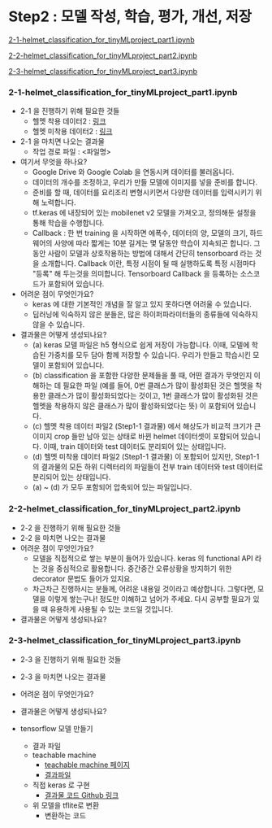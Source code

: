# Step2 : 모델 작성, 학습, 평가, 개선, 저장

[2-1-helmet_classification_for_tinyMLproject_part1.ipynb](https://colab.research.google.com/github/yunho0130/tensorflow-lite/blob/master/mobilityteamproject/modeling-with-code/helmet_classification_for_tinyMLproject_part1.ipynb)

[2-2-helmet_classification_for_tinyMLproject_part2.ipynb](https://colab.research.google.com/github/yunho0130/tensorflow-lite/blob/master/mobilityteamproject/modeling-with-code/helmet_classification_for_tinyMLproject_part2.ipynb)

[2-3-helmet_classification_for_tinyMLproject_part3.ipynb](https://colab.research.google.com/github/yunho0130/tensorflow-lite/blob/master/mobilityteamproject/modeling-with-code/helmet_classification_for_tinyMLproject_part3.ipynb)

### 2-1-helmet_classification_for_tinyMLproject_part1.ipynb

- 2-1 을 진행하기 위해 필요한 것들
    - 헬멧 착용 데이터2 : [링크](https://drive.google.com/file/d/1PeyTi_bW23ZSYvybofnON-qOmi5aG0Bi/view?usp=sharing)
    - 헬멧 미착용 데이터2 : [링크](https://drive.google.com/file/d/1p7svGkjQfg-p0cIjdMa59KyiYEv7jZVC/view)
- 2-1 을 마치면 나오는 결과물
    - 작업 경로 파일 : <파일명>
- 여기서 무엇을 하나요?
    - Google Drive 와 Google Colab 을 연동시켜 데이터를 불러옵니다.
    - 데이터의 개수를 조정하고, 우리가 만들 모델에 이미지를 넣을 준비를 합니다.
    - 준비를 할 때, 데이터를 요리조리 변형시키면서 다양한 데이터를 입력시키기 위해 노력합니다.
    - tf.keras 에 내장되어 있는 mobilenet v2 모델을 가져오고, 정의해둔 설정을 통해 학습을 수행합니다.
    - Callback : 한 번 training 을 시작하면 에폭수, 데이터의 양, 모델의 크기, 하드웨어의 사양에 따라 짧게는 10분 길게는 몇 달동안 학습이 지속되곤 합니다. 그동안 사람이 모델과 상호작용하는 방법에 대해서 간단히 tensorboard  라는 것을 소개합니다. Callback 이란, 특정 시점이 될 때 실행하도록 특정 시점마다 "등록" 해 두는것을 의미합니다. Tensorboard Callback 을 등록하는 소스코드가 포함되어 있습니다.
- 어려운 점이 무엇인가요?
    - keras 에 대한 기본적인 개념을 잘 알고 있지 못하다면 어려울 수 있습니다.
    - 딥러닝에 익숙하지 않은 분들은, 많은 하이퍼파라미터들의 종류들에 익숙하지 않을 수 있습니다.
- 결과물은 어떻게 생성되나요?
    - (a) keras 모델 파일은 h5 형식으로 쉽게 저장이 가능합니다. 이때, 모델에 학습된 가중치를 모두 담아 함께 저장할 수 있습니다. 우리가 만들고 학습시킨 모델이 포함되어 있습니다.
    - (b) classification 을 포함한 다양한 문제들을 풀 때, 어떤 결과가 무엇인지 이해하는 데 필요한 파일 (예를 들어, 0번 클래스가 많이 활성화된 것은 헬멧을 착용한 클래스가 많이 활성화되었다는 것이고, 1번 클래스가 많이 활성화된 것은 헬멧을 착용하지 않은 클래스가 많이 활성화되었다는 뜻) 이 포함되어 있습니다.
    - (c) 헬멧 착용 데이터 파일2 (Step1-1 결과물) 에서 해상도가 비교적 크기가 큰 이미지 crop 들만 남아 있는 상태로 바뀐 helmet 데이터셋이 포함되어 있습니다. 이때, train 데이터와 test 데이터도 분리되어 있는 상태입니다.
    - (d) 헬멧 미착용 데이터 파일2 (Step1-1 결과물) 이 포함되어 있지만, Step1-1 의 결과물의 모든 하위 디렉터리의 파일들이 전부 train 데이터와 test 데이터로 분리되어 있는 상태입니다.
    - (a) ~ (d) 가 모두 포함되어 압축되어 있는 파일입니다.

### 2-2-helmet_classification_for_tinyMLproject_part2.ipynb

- 2-2 을 진행하기 위해 필요한 것들
- 2-2 을 마치면 나오는 결과물
- 어려운 점이 무엇인가요?
    - 모델을 직접적으로 쌓는 부분이 들어가 있습니다. keras 의 functional API 라는 것을 중심적으로 활용합니다. 중간중간 오류상황을 방지하기 위한 decorator 문법도 들어가 있지요.
    - 차근차근 진행하시는 분들께, 어려운 내용일 것이라고 예상합니다. 그렇다면, 모델을 이렇게 쌓는구나! 정도만 이해하고 넘어가 주세요. 다시 공부할 필요가 있을 때 유용하게 사용될 수 있는 코드일 것입니다.
- 결과물은 어떻게 생성되나요?

### 2-3-helmet_classification_for_tinyMLproject_part3.ipynb

- 2-3 을 진행하기 위해 필요한 것들
- 2-3 을 마치면 나오는 결과물
- 어려운 점이 무엇인가요?
- 결과물은 어떻게 생성되나요?

- tensorflow 모델 만들기
    - 결과 파일
    - teachable machine
        - [teachable machine 페이지](https://teachablemachine.withgoogle.com/train)
        - [결과파일](https://drive.google.com/drive/u/0/folders/1HNxIY8bJfM3V29yvG2_W32y51BIH3PQJ)
    - 직접 keras 로 구현
        - [결과물 코드 Github 링크](https://github.com/tinyml-mobility/modeling-with-code/blob/master/helmet_classification_for_tinyMLproject_part2.ipynb)
    - 위 모델을 tflite로 변환
        - 변환하는 코드
